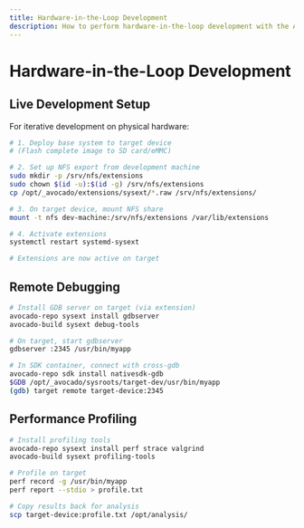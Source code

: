 ```yaml
---
title: Hardware-in-the-Loop Development
description: How to perform hardware-in-the-loop development with the Avocado SDK.
---
```


# Hardware-in-the-Loop Development

## Live Development Setup

For iterative development on physical hardware:

```bash
# 1. Deploy base system to target device
# (Flash complete image to SD card/eMMC)

# 2. Set up NFS export from development machine
sudo mkdir -p /srv/nfs/extensions
sudo chown $(id -u):$(id -g) /srv/nfs/extensions
cp /opt/_avocado/extensions/sysext/*.raw /srv/nfs/extensions/

# 3. On target device, mount NFS share
mount -t nfs dev-machine:/srv/nfs/extensions /var/lib/extensions

# 4. Activate extensions
systemctl restart systemd-sysext

# Extensions are now active on target
```

## Remote Debugging

```bash
# Install GDB server on target (via extension)
avocado-repo sysext install gdbserver
avocado-build sysext debug-tools

# On target, start gdbserver
gdbserver :2345 /usr/bin/myapp

# In SDK container, connect with cross-gdb
avocado-repo sdk install nativesdk-gdb
$GDB /opt/_avocado/sysroots/target-dev/usr/bin/myapp
(gdb) target remote target-device:2345
```

## Performance Profiling

```bash
# Install profiling tools
avocado-repo sysext install perf strace valgrind
avocado-build sysext profiling-tools

# Profile on target
perf record -g /usr/bin/myapp
perf report --stdio > profile.txt

# Copy results back for analysis
scp target-device:profile.txt /opt/analysis/
```